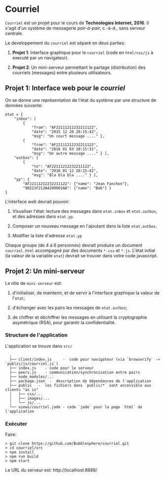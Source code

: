 # Courriel

`Courriel` est un projet  pour le cours de
__Technologies Internet, 2016__.
Il s'agit d'un système de messagerie _pair-à-pair_,
c.-à-d., sans serveur centrale.

Le developpement du `courriel` est séparé en deux parties:

1.  __Projet 1__: Interface graphique pour le `courriel` (code en `html/css/js`
    à executê par un navigateur).

2.  __Projet 2__: Un mini-serveur permettant le partage (distribution)
    des courriels (messages) entre plusieurs utilisateurs.

## Projet 1: Interface web pour le _courriel_

On se donne une représentation de l'état du système par une structure
de données suivante:

    etat = {
        "inbox": [
            {
                "from": "AF22111212232211122",
                "date": "2015 12 28 20:15:42",
                "msg": "Un court message ...." },
            {
                "from": "AF22111212232211122",
                "date": "2016 01 03 10:15:31",
                "msg": "Un autre message ...." } ],
        "outbox": [
            {
                "to": "AF22111212232211122",
                "date": "2016 01 12 20:15:42",
                "msg": "Bla bla bla ...." } ],
        "yp": {
            "AF22111212232211122": {"name": "Jean Fanchon"},
            "90221F212A4200001AA": {"name": "Bob"} }
    }

L'interface _web_ devrait pouvoir:

1.  Visualiser l'état: lecture des messages dans `etat.inbox` et
`etat.outbox`, et des adresses dans `etat.yp`.

2.  Composer un nouveau message en l'ajoutant dans la liste `etat.outbox`.

3.  Modifier la liste d'adresse `etat.yp`

Chaque groupe (de 4 à 6 personnes) devrait produire un document
`courriel.html` accompagné par des documents `*.css` et `*.js`. L'état
initial (la valeur de la variable `etat`) devrait se trouver dans votre
code javascript.

## __Projet 2__: Un mini-serveur

Le rôle de `mini-serveur` est:

1. d'initialiser, de maintenir, et de servir à l'interface graphique
la valeur de l'`etat`;

2. d'échanger avec les pairs les messages de `etat.outbox`;

3. de chiffrer et déchiffrer les messages en utilisant la
cryptographie asymétrique (RSA), pour garantir la confidentialité.


### Structure de l'application

L'application se trouve dans `src/`

      .
      ├── client/index.js     -  code pour navigateur (via `browserify` -> `public/js/courriel.js`)
      ├── index.js    - code pour le serveur
      ├── peers.js    - communication/synchronisation entre pairs
      ├── node_modules/...
      ├── package.json  -  description de dépendances de l'application
      ├── public   -  les fichiers dans `public/*` sont accessible aux clients "as is"
      │   ├── css/...
      │   ├── images/...
      │   └── js/...
      └── views/courriel.jade - code `jade` pour la page `html` de l'application

### Exécuter

Faire:

    > git clone https://github.com/Bubblesphere/courriel.git
    > cd courriel/src
    > npm install
    > npm run build
    > npm start

Le URL du serveur est: http://localhost:8888/
